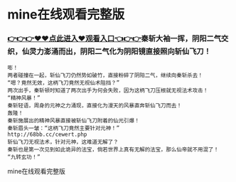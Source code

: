 # mine在线观看完整版

### <a href="https://github.com/asidw/xian/issues/1">👉👉👉♥♥点此进入♥观看入口👈👉👉</a>秦斩大袖一挥，阴阳二气交织，仙灵力澎涌而出，阴阳二气化为阴阳镜直接照向斩仙飞刀！
    嘭！
    两者碰撞在一起，斩仙飞刀仍然势如破竹，直接粉碎了阴阳二气，继续向秦斩杀去！
    “嗯？竟然无效，这柄飞刀竟然无视仙术阻挡？”
    两次出手，秦斩顿时知道了两次出手为何会失败，因为这柄飞刀压根就无视法术攻击！
    “精神风暴！”
    秦斩轻语，周身的元神之力涌现，直接化为漫天的风暴直奔斩仙飞刀而去！
    轰隆！
    秦斩施展出的精神风暴直接被斩仙飞刀附着的仙光引爆！
    秦斩眉头一皱：“这柄飞刀竟然主要针对元神！”
    http://68bb.cc/cewert.php
    斩仙飞刀无视法术，针对元神，这难道无解了？
    秦斩也是第一次见到如此诡异的法宝，倘若世界上真有无解的法宝，那么仙帝就不用混了！
    “九转玄功！”

mine在线观看完整版
